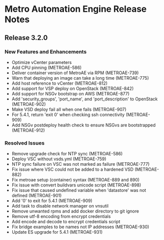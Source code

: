 # Metro Automation Engine Release Notes
## Release 3.2.0
### New Features and Enhancements
* Optimize vCenter parameters
* Add CPU pinning (METROAE-586)
* Deliver container version of MetroAE via RPM (METROAE-739)
* Warn that deploying an image can take a long time (METROAE-775)
* Add host reference to vCenter (METROAE-812)
* Add support for VSP deploy on OpenStack (METROAE-842)
* Add support for NSGv bootstrap on AWS (METROAE-877)
* Add 'security_groups', 'port_name', and 'port_description' to OpenStack (METROAE-902)
* Make VSD deploy fail all when one fails (METROAE-907)
* For 5.4.1, return 'exit 0' when checking ssh connectivity (METROAE-909)
* Add NSGv postdeploy health check to ensure NSGvs are bootstrapped (METROAE-912)
### Resolved Issues
* Remove upgrade check for NTP sync (METROAE-586)
* Deploy VSC without vsds.yml (METROAE-759)
* NTP sync failure on VSC was not marked as failure (METROAE-777)
* Fix issue where VSC could not be added to a hardened VSD (METROAE-882)
* Fix metroae setup (container) syntax (METROAE-889 and 890)
* Fix issue with convert buildvars unicode script (METROAE-898)
* Fix issue that caused undefined variable when 'datastore' was not defined (METROAE-901)
* Add '0' to exit for 5.4.1 (METROAE-909)
* Add task to disable network manager on vnsutil
* Remove unwanted rpms and add docker directory to git ignore
* Remove utf-8 encoding from encrypt credentials
* Add encode and decode to encrypt credentials script
* Fix bridge examples to be names not IP addresses (METROAE-930)
* Update ES upgrade for 5.4.1 (METROAE-931)
